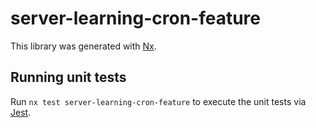 # server-learning-cron-feature

This library was generated with [Nx](https://nx.dev).

## Running unit tests

Run `nx test server-learning-cron-feature` to execute the unit tests via [Jest](https://jestjs.io).
